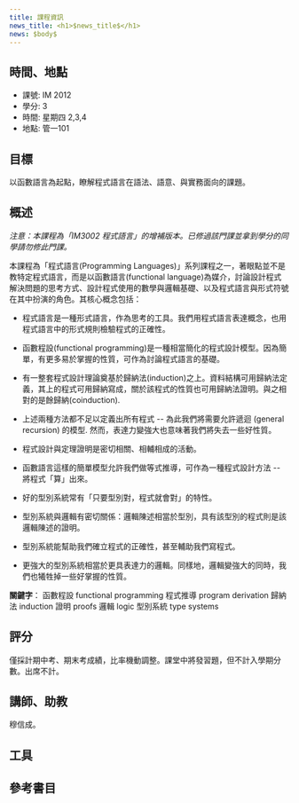 ```yaml
---
title: 課程資訊
news_title: <h1>$news_title$</h1>
news: $body$
---
```


## 時間、地點

  * 課號: IM 2012
  * 學分: 3
  * 時間: 星期四 2,3,4
  * 地點: 管一101

## 目標

以函數語言為起點，瞭解程式語言在語法、語意、與實務面向的課題。

## 概述

*注意：本課程為「IM3002 程式語言」的增補版本。已修過該門課並拿到學分的同學請勿修此門課。*

本課程為「程式語言(Programming Languages)」系列課程之一，著眼點並不是教特定程式語言，而是以函數語言(functional language)為媒介，討論設計程式解決問題的思考方式、設計程式使用的數學與邏輯基礎、以及程式語言與形式符號在其中扮演的角色。其核心概念包括：

  * 程式語言是一種形式語言，作為思考的工具。我們用程式語言表達概念，也用程式語言中的形式規則檢驗程式的正確性。

  * 函數程設(functional programming)是一種相當簡化的程式設計模型。因為簡單，有更多易於掌握的性質，可作為討論程式語言的基礎。

  * 有一整套程式設計理論奠基於歸納法(induction)之上。資料結構可用歸納法定義，其上的程式可用歸納寫成，關於該程式的性質也可用歸納法證明。與之相對的是餘歸納(coinduction).

  * 上述兩種方法都不足以定義出所有程式 -- 為此我們將需要允許遞迴 (general recursion) 的模型. 然而，表達力變強大也意味著我們將失去一些好性質。

  * 程式設計與定理證明是密切相關、相輔相成的活動。

  * 函數語言這樣的簡單模型允許我們做等式推導，可作為一種程式設計方法 -- 將程式「算」出來。

  * 好的型別系統常有「只要型別對，程式就會對」的特性。

  * 型別系統與邏輯有密切關係：邏輯陳述相當於型別，具有該型別的程式則是該邏輯陳述的證明。

  * 型別系統能幫助我們確立程式的正確性，甚至輔助我們寫程式。

  * 更強大的型別系統相當於更具表達力的邏輯。同樣地，邏輯變強大的同時，我們也犧牲掉一些好掌握的性質。

**關鍵字**： 函數程設 functional programming 程式推導 program derivation 歸納法 induction 證明 proofs 邏輯 logic 型別系統 type systems

## 評分

僅採計期中考、期末考成績，比率機動調整。課堂中將發習題，但不計入學期分數。出席不計。

## 講師、助教

穆信成。

## 工具

## 參考書目
